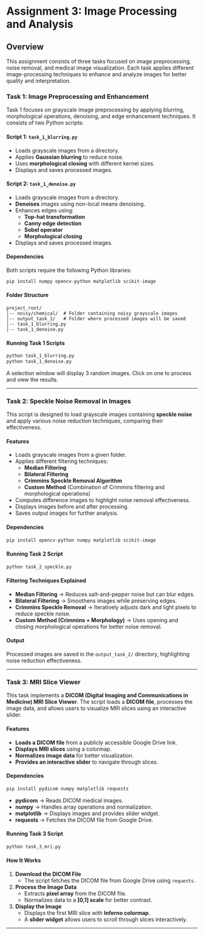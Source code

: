 # Assignment 3: Image Processing and Analysis

## Overview
This assignment consists of three tasks focused on image preprocessing, noise removal, and medical image visualization. Each task applies different image-processing techniques to enhance and analyze images for better quality and interpretation.

### **Task 1: Image Preprocessing and Enhancement**
Task 1 focuses on grayscale image preprocessing by applying blurring, morphological operations, denoising, and edge enhancement techniques. It consists of two Python scripts:

#### **Script 1: `task_1_blurring.py`**
- Loads grayscale images from a directory.
- Applies **Gaussian blurring** to reduce noise.
- Uses **morphological closing** with different kernel sizes.
- Displays and saves processed images.

#### **Script 2: `task_1_denoise.py`**
- Loads grayscale images from a directory.
- **Denoises** images using non-local means denoising.
- Enhances edges using:
  - **Top-hat transformation**
  - **Canny edge detection**
  - **Sobel operator**
  - **Morphological closing**
- Displays and saves processed images.

#### **Dependencies**
Both scripts require the following Python libraries:
```sh
pip install numpy opencv-python matplotlib scikit-image
```

#### **Folder Structure**
```
project_root/
│-- noisy/chemical/  # Folder containing noisy grayscale images
│-- output_task_1/   # Folder where processed images will be saved
│-- task_1_blurring.py
│-- task_1_denoise.py
```

#### **Running Task 1 Scripts**
```sh
python task_1_blurring.py
python task_1_denoise.py
```
A selection window will display 3 random images. Click on one to process and view the results.

---
### **Task 2: Speckle Noise Removal in Images**
This script is designed to load grayscale images containing **speckle noise** and apply various noise reduction techniques, comparing their effectiveness.

#### **Features**
- Loads grayscale images from a given folder.
- Applies different filtering techniques:
  - **Median Filtering**
  - **Bilateral Filtering**
  - **Crimmins Speckle Removal Algorithm**
  - **Custom Method** (Combination of Crimmins filtering and morphological operations)
- Computes difference images to highlight noise removal effectiveness.
- Displays images before and after processing.
- Saves output images for further analysis.

#### **Dependencies**
```sh
pip install opencv-python numpy matplotlib scikit-image
```

#### **Running Task 2 Script**
```sh
python task_2_speckle.py
```

#### **Filtering Techniques Explained**
- **Median Filtering** → Reduces salt-and-pepper noise but can blur edges.
- **Bilateral Filtering** → Smoothens images while preserving edges.
- **Crimmins Speckle Removal** → Iteratively adjusts dark and light pixels to reduce speckle noise.
- **Custom Method (Crimmins + Morphology)** → Uses opening and closing morphological operations for better noise removal.

#### **Output**
Processed images are saved in the `output_task_2/` directory, highlighting noise reduction effectiveness.

---
### **Task 3: MRI Slice Viewer**
This task implements a **DICOM (Digital Imaging and Communications in Medicine) MRI Slice Viewer**. The script loads a **DICOM file**, processes the image data, and allows users to visualize MRI slices using an interactive slider.

#### **Features**
- **Loads a DICOM file** from a publicly accessible Google Drive link.
- **Displays MRI slices** using a colormap.
- **Normalizes image data** for better visualization.
- **Provides an interactive slider** to navigate through slices.

#### **Dependencies**
```sh
pip install pydicom numpy matplotlib requests
```
- **pydicom** → Reads DICOM medical images.
- **numpy** → Handles array operations and normalization.
- **matplotlib** → Displays images and provides slider widget.
- **requests** → Fetches the DICOM file from Google Drive.

#### **Running Task 3 Script**
```sh
python task_3_mri.py
```

#### **How It Works**
1. **Download the DICOM File**
   - The script fetches the DICOM file from Google Drive using `requests`.
2. **Process the Image Data**
   - Extracts **pixel array** from the DICOM file.
   - Normalizes data to a **[0,1] scale** for better contrast.
3. **Display the Image**
   - Displays the first MRI slice with **Inferno colormap**.
   - A **slider widget** allows users to scroll through slices interactively.

---


